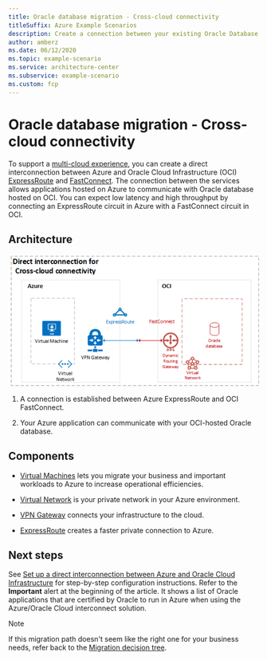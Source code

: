 ```yaml
---
title: Oracle database migration - Cross-cloud connectivity
titleSuffix: Azure Example Scenarios
description: Create a connection between your existing Oracle Database and your Azure applications.
author: amberz
ms.date: 06/12/2020
ms.topic: example-scenario
ms.service: architecture-center
ms.subservice: example-scenario
ms.custom: fcp
---
```


# Oracle database migration - Cross-cloud connectivity

To support a [multi-cloud experience](/azure/virtual-machines/workloads/oracle/oracle-oci-overview), you can create a direct interconnection between Azure and Oracle Cloud Infrastructure (OCI) [ExpressRoute](https://azure.microsoft.com/services/expressroute/) and [FastConnect](https://www.oracle.com/cloud/networking/fastconnect.html). The connection between the services allows applications hosted on Azure to communicate with Oracle database hosted on OCI. You can expect low latency and high throughput by connecting an ExpressRoute circuit in Azure with a FastConnect circuit in OCI.

## Architecture

![An architecture diagram that shows teh Oracle cloud environment on the right and the Azure Virtual Machine environment on the left.](media/cross-cloud-connectivity.png)

1. A connection is established between Azure ExpressRoute and OCI FastConnect.

1. Your Azure application can communicate with your OCI-hosted Oracle database.

## Components

* [Virtual Machines](https://azure.microsoft.com/services/virtual-machines/) lets you migrate your business and important workloads to Azure to increase operational efficiencies.

* [Virtual Network](https://azure.microsoft.com/services/virtual-network/) is your private network in your Azure environment.

* [VPN Gateway](https://azure.microsoft.com/services/vpn-gateway/) connects your infrastructure to the cloud.

* [ExpressRoute](https://azure.microsoft.com/services/expressroute/) creates a faster private connection to Azure.

## Next steps

See [Set up a direct interconnection between Azure and Oracle Cloud Infrastructure](/azure/virtual-machines/workloads/oracle/configure-azure-oci-networking) for step-by-step configuration instructions. Refer to the **Important** alert at the beginning of the article. It shows a list of Oracle applications that are certified by Oracle to run in Azure when using the Azure/Oracle Cloud interconnect solution.

> [!NOTE]
> If this migration path doesn't seem like the right one for your business needs, refer back to the [Migration decision tree](oracle-migration-overview.md#migration-decision-tree).
